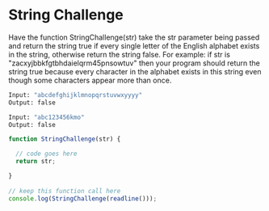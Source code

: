 # String Challenge

Have the function StringChallenge(str) take the str parameter being passed and return the string true if every single letter of the English alphabet exists in the string, otherwise return the string false. For example: if str is "zacxyjbbkfgtbhdaielqrm45pnsowtuv" then your program should return the string true because every character in the alphabet exists in this string even though some characters appear more than once.

```bash
Input: "abcdefghijklmnopqrstuvwxyyyy"
Output: false
```

```bash
Input: "abc123456kmo"
Output: false
```

```JavaScript
function StringChallenge(str) { 

  // code goes here  
  return str; 

}
   
// keep this function call here 
console.log(StringChallenge(readline()));
```

